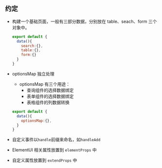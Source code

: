 ## 约定

- 构建一个基础页面，一般有三部分数据，分别放在 table、seach、form 三个对象中。

  ```javascript
  export default {
    data(){
      search:{},
      table:{},
      form:{}
    }
  }
  ```

- optionsMap 独立处理

  - optionsMap 有三个用途：
    - 查询组件的选择数据绑定
    - 表单组件的选择数据绑定
    - 表格组件的列数据转换

  ```javascript
  export default {
    data(){
      optionsMap:{},
    }
  }
  ```

- 自定义事件以`handle`前缀来命名，如`handleAdd`

- ElementUI 相关属性放置到 `elementProps` 中

- 自定义属性放置到 `extendProps` 中
